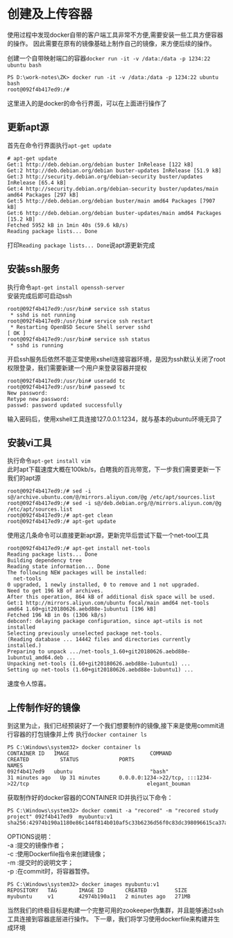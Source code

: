 # 创建及上传容器
使用过程中发现docker自带的客户端工具非常不方便,需要安装一些工具方便容器的操作。
因此需要在原有的镜像基础上制作自己的镜像，来方便后续的操作。

创建一个自带映射端口的容器`docker run -it -v /data:/data -p 1234:22 ubuntu bash`  
```
PS D:\work-notes\ZK> docker run -it -v /data:/data -p 1234:22 ubuntu bash
root@092f4b417ed9:/#
```
这里进入的是docker的命令行界面，可以在上面进行操作了

## 更新apt源
首先在命令行界面执行`apt-get update`

```
# apt-get update
Get:1 http://deb.debian.org/debian buster InRelease [122 kB]
Get:2 http://deb.debian.org/debian buster-updates InRelease [51.9 kB]
Get:3 http://security.debian.org/debian-security buster/updates InRelease [65.4 kB]
Get:4 http://security.debian.org/debian-security buster/updates/main amd64 Packages [297 kB]
Get:5 http://deb.debian.org/debian buster/main amd64 Packages [7907 kB]
Get:6 http://deb.debian.org/debian buster-updates/main amd64 Packages [15.2 kB]
Fetched 5952 kB in 1min 40s (59.6 kB/s)
Reading package lists... Done
```
打印`Reading package lists... Done`说apt源更新完成


## 安装ssh服务
执行命令`apt-get install openssh-server`  
安装完成后即可启动ssh
```
root@092f4b417ed9:/usr/bin# service ssh status
 * sshd is not running
root@092f4b417ed9:/usr/bin# service ssh restart
 * Restarting OpenBSD Secure Shell server sshd                                                                   [ OK ]
root@092f4b417ed9:/usr/bin# service ssh status
 * sshd is running
```
开启ssh服务后依然不能正常使用xshell连接容器环境，是因为ssh默认关闭了root权限登录，我们需要新建一个用户来登录容器并提权
```
root@092f4b417ed9:/usr/bin# useradd tc
root@092f4b417ed9:/usr/bin# passewd tc
New password:
Retype new password:
passwd: password updated successfully
```
输入密码后，使用xshell工具连接127.0.0.1:1234，就与基本的ubuntu环境无异了
## 安装vi工具
执行命令`apt-get install vim`  
此时apt下载速度大概在100kb/s，白瞎我的百兆带宽，下一步我们需要更新一下我们的apt源
```
root@092f4b417ed9:/# sed -i s@/archive.ubuntu.com/@/mirrors.aliyun.com/@g /etc/apt/sources.list
root@092f4b417ed9:/# sed -i s@/deb.debian.org/@/mirrors.aliyun.com/@g /etc/apt/sources.list
root@092f4b417ed9:/# apt-get clean
root@092f4b417ed9:/# apt-get update
```
使用这几条命令可以直接更新apt源，更新完毕后尝试下载一个net-tool工具
```
root@092f4b417ed9:/# apt-get install net-tools
Reading package lists... Done
Building dependency tree       
Reading state information... Done
The following NEW packages will be installed:
  net-tools
0 upgraded, 1 newly installed, 0 to remove and 1 not upgraded.
Need to get 196 kB of archives.
After this operation, 864 kB of additional disk space will be used.
Get:1 http://mirrors.aliyun.com/ubuntu focal/main amd64 net-tools amd64 1.60+git20180626.aebd88e-1ubuntu1 [196 kB]
Fetched 196 kB in 0s (1306 kB/s) 
debconf: delaying package configuration, since apt-utils is not installed
Selecting previously unselected package net-tools.
(Reading database ... 14442 files and directories currently installed.)
Preparing to unpack .../net-tools_1.60+git20180626.aebd88e-1ubuntu1_amd64.deb ...
Unpacking net-tools (1.60+git20180626.aebd88e-1ubuntu1) ...
Setting up net-tools (1.60+git20180626.aebd88e-1ubuntu1) ...
```
速度令人惊喜。

## 上传制作好的镜像
到这里为止，我们已经预装好了一个我们想要制作的镜像,接下来是使用commit进行容器的打包镜像并上传
执行`docker container ls`
```
PS C:\Windows\system32> docker container ls
CONTAINER ID   IMAGE                          COMMAND                  CREATED          STATUS             PORTS                                                                      NAMES
092f4b417ed9   ubuntu                         "bash"                   31 minutes ago   Up 31 minutes      0.0.0.0:1234->22/tcp, :::1234->22/tcp                                      elegant_bouman
```
获取制作好的docker容器的CONTAINER ID并执行以下命令：
```
PS C:\Windows\system32> docker commit -a "recored" -m "recored study project" 092f4b417ed9  myubuntu:v1
sha256:42974b190a1180e86c144f814b010af5c33b6236d56f0c83dc398096615ca37a
```
OPTIONS说明：  
-a :提交的镜像作者；  
-c :使用Dockerfile指令来创建镜像；  
-m :提交时的说明文字；  
-p :在commit时，将容器暂停。  

```
PS C:\Windows\system32> docker images myubuntu:v1
REPOSITORY   TAG       IMAGE ID       CREATED         SIZE
myubuntu     v1        42974b190a11   2 minutes ago   271MB
```

当然我们的终极目标是构建一个完整可用的zookeeper伪集群，并且能够通过ssh工具连接到容器底层进行操作。
下一章，我们将学习使用dockerfile来构建并生成环境
